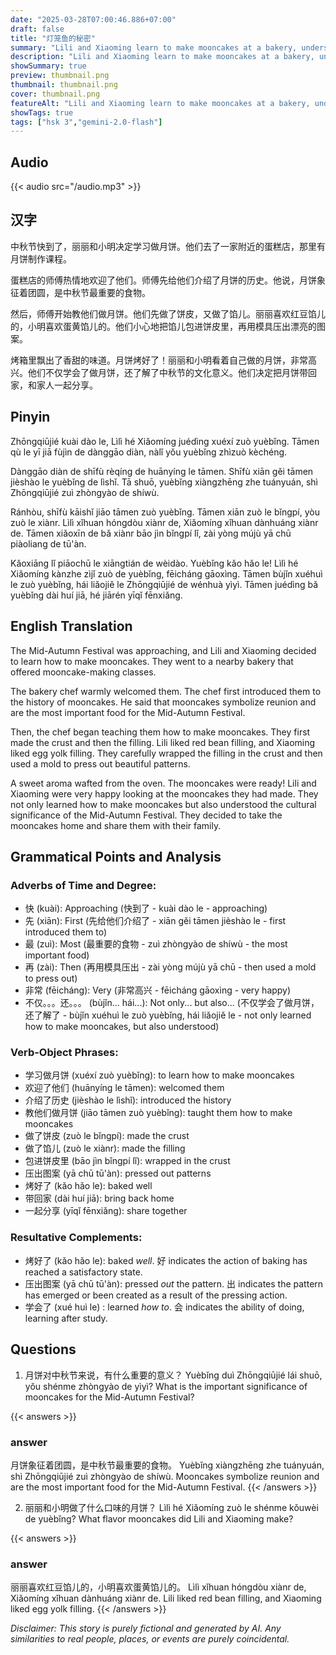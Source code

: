 ```yaml
---
date: "2025-03-28T07:00:46.886+07:00"
draft: false
title: "灯笼鱼的秘密"
summary: "Lili and Xiaoming learn to make mooncakes at a bakery, understanding their cultural significance for the Mid-Autumn Festival, and decide to share them with their family."
description: "Lili and Xiaoming learn to make mooncakes at a bakery, understanding their cultural significance for the Mid-Autumn Festival, and decide to share them with their family."
showSummary: true
preview: thumbnail.png
thumbnail: thumbnail.png
cover: thumbnail.png
featureAlt: "Lili and Xiaoming learn to make mooncakes at a bakery, understanding their cultural significance for the Mid-Autumn Festival, and decide to share them with their family."
showTags: true
tags: ["hsk 3","gemini-2.0-flash"]
---
```


## Audio
{{< audio src="/audio.mp3" >}}

## 汉字

中秋节快到了，丽丽和小明决定学习做月饼。他们去了一家附近的蛋糕店，那里有月饼制作课程。

蛋糕店的师傅热情地欢迎了他们。师傅先给他们介绍了月饼的历史。他说，月饼象征着团圆，是中秋节最重要的食物。

然后，师傅开始教他们做月饼。他们先做了饼皮，又做了馅儿。丽丽喜欢红豆馅儿的，小明喜欢蛋黄馅儿的。他们小心地把馅儿包进饼皮里，再用模具压出漂亮的图案。

烤箱里飘出了香甜的味道。月饼烤好了！丽丽和小明看着自己做的月饼，非常高兴。他们不仅学会了做月饼，还了解了中秋节的文化意义。他们决定把月饼带回家，和家人一起分享。

## Pinyin

Zhōngqiūjié kuài dào le, Lìlì hé Xiǎomíng juédìng xuéxí zuò yuèbǐng. Tāmen qù le yī jiā fùjìn de dànggāo diàn, nàlǐ yǒu yuèbǐng zhìzuò kèchéng.

Dànggāo diàn de shīfù rèqíng de huānyíng le tāmen. Shīfù xiān gěi tāmen jièshào le yuèbǐng de lìshǐ. Tā shuō, yuèbǐng xiàngzhēng zhe tuányuán, shì Zhōngqiūjié zuì zhòngyào de shíwù.

Ránhòu, shīfù kāishǐ jiāo tāmen zuò yuèbǐng. Tāmen xiān zuò le bǐngpí, yòu zuò le xiànr. Lìlì xǐhuan hóngdòu xiànr de, Xiǎomíng xǐhuan dànhuáng xiànr de. Tāmen xiǎoxīn de bǎ xiànr bāo jìn bǐngpí lǐ, zài yòng mújù yā chū piàoliang de tū'àn.

Kǎoxiāng lǐ piāochū le xiāngtián de wèidào. Yuèbǐng kǎo hǎo le! Lìlì hé Xiǎomíng kànzhe zìjǐ zuò de yuèbǐng, fēicháng gāoxìng. Tāmen bùjǐn xuéhuì le zuò yuèbǐng, hái liǎojiě le Zhōngqiūjié de wénhuà yìyì. Tāmen juédìng bǎ yuèbǐng dài huí jiā, hé jiārén yīqǐ fēnxiǎng.

## English Translation

The Mid-Autumn Festival was approaching, and Lili and Xiaoming decided to learn how to make mooncakes. They went to a nearby bakery that offered mooncake-making classes.

The bakery chef warmly welcomed them. The chef first introduced them to the history of mooncakes. He said that mooncakes symbolize reunion and are the most important food for the Mid-Autumn Festival.

Then, the chef began teaching them how to make mooncakes. They first made the crust and then the filling. Lili liked red bean filling, and Xiaoming liked egg yolk filling. They carefully wrapped the filling in the crust and then used a mold to press out beautiful patterns.

A sweet aroma wafted from the oven. The mooncakes were ready! Lili and Xiaoming were very happy looking at the mooncakes they had made. They not only learned how to make mooncakes but also understood the cultural significance of the Mid-Autumn Festival. They decided to take the mooncakes home and share them with their family.

## Grammatical Points and Analysis
### Adverbs of Time and Degree:

-  快 (kuài): Approaching (快到了 - kuài dào le - approaching)
-  先 (xiān): First (先给他们介绍了 - xiān gěi tāmen jièshào le - first introduced them to)
-  最 (zuì): Most (最重要的食物 - zuì zhòngyào de shíwù - the most important food)
-  再 (zài): Then (再用模具压出 - zài yòng mújù yā chū - then used a mold to press out)
-  非常 (fēicháng): Very (非常高兴 - fēicháng gāoxìng - very happy)
- 不仅。。。还。。。 (bùjǐn... hái...): Not only... but also... (不仅学会了做月饼，还了解了 - bùjǐn xuéhuì le zuò yuèbǐng, hái liǎojiě le - not only learned how to make mooncakes, but also understood)

### Verb-Object Phrases:

- 学习做月饼 (xuéxí zuò yuèbǐng): to learn how to make mooncakes
- 欢迎了他们 (huānyíng le tāmen): welcomed them
- 介绍了历史 (jièshào le lìshǐ): introduced the history
- 教他们做月饼 (jiāo tāmen zuò yuèbǐng): taught them how to make mooncakes
- 做了饼皮 (zuò le bǐngpí): made the crust
- 做了馅儿 (zuò le xiànr): made the filling
- 包进饼皮里 (bāo jìn bǐngpí lǐ): wrapped in the crust
- 压出图案 (yā chū tū'àn): pressed out patterns
- 烤好了 (kǎo hǎo le): baked well
- 带回家 (dài huí jiā): bring back home
- 一起分享 (yīqǐ fēnxiǎng): share together

### Resultative Complements:

- 烤好了 (kǎo hǎo le): baked *well*. 好 indicates the action of baking has reached a satisfactory state.
- 压出图案 (yā chū tū'àn): pressed *out* the pattern. 出 indicates the pattern has emerged or been created as a result of the pressing action.
- 学会了 (xué huì le) : learned *how to*. 会 indicates the ability of doing, learning after study.

## Questions

1.  月饼对中秋节来说，有什么重要的意义？
    Yuèbǐng duì Zhōngqiūjié lái shuō, yǒu shénme zhòngyào de yìyì?
    What is the important significance of mooncakes for the Mid-Autumn Festival?

{{< answers >}}
### answer
月饼象征着团圆，是中秋节最重要的食物。
Yuèbǐng xiàngzhēng zhe tuányuán, shì Zhōngqiūjié zuì zhòngyào de shíwù.
Mooncakes symbolize reunion and are the most important food for the Mid-Autumn Festival.
{{< /answers >}}

2.  丽丽和小明做了什么口味的月饼？
    Lìlì hé Xiǎomíng zuò le shénme kǒuwèi de yuèbǐng?
    What flavor mooncakes did Lili and Xiaoming make?

{{< answers >}}
### answer
丽丽喜欢红豆馅儿的，小明喜欢蛋黄馅儿的。
Lìlì xǐhuan hóngdòu xiànr de, Xiǎomíng xǐhuan dànhuáng xiànr de.
Lili liked red bean filling, and Xiaoming liked egg yolk filling.
{{< /answers >}}


*Disclaimer: This story is purely fictional and generated by AI. Any similarities to real people, places, or events are purely coincidental.*